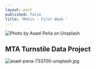 ```yaml
---
layout: post
published: false
title: 'Metis - First Week '
---
```

![Photo by Asael Peña on Unsplash]({{site.baseurl}}/img/asael-pena-733700-unsplash.jpg)

## MTA Turnstile Data Project	

![asael-pena-733700-unsplash.jpg]({{site.baseurl}}/img/asael-pena-733700-unsplash.jpg)


